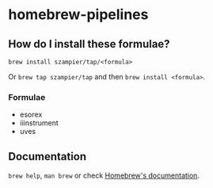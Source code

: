 # homebrew-pipelines

## How do I install these formulae?

`brew install szampier/tap/<formula>`

Or `brew tap szampier/tap` and then `brew install <formula>`.

### Formulae
* esorex
* iiinstrument
* uves

## Documentation

`brew help`, `man brew` or check [Homebrew's documentation](https://docs.brew.sh).

